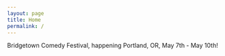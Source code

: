 ```yaml
---
layout: page
title: Home
permalink: /
---
```



Bridgetown Comedy Festival, happening Portland, OR, May 7th - May 10th!



